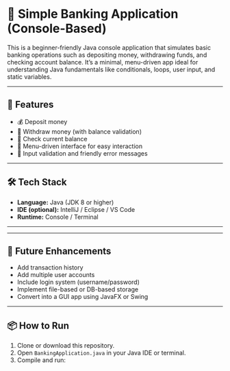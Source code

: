 # 🏦 Simple Banking Application (Console-Based)

This is a beginner-friendly Java console application that simulates basic banking operations such as depositing money, withdrawing funds, and checking account balance. It’s a minimal, menu-driven app ideal for understanding Java fundamentals like conditionals, loops, user input, and static variables.

---

## 🚀 Features
- 💰 Deposit money
- 💸 Withdraw money (with balance validation)
- 🧾 Check current balance
- 🧠 Menu-driven interface for easy interaction
- 🔐 Input validation and friendly error messages

---

## 🛠️ Tech Stack
- **Language:** Java (JDK 8 or higher)
- **IDE (optional):** IntelliJ / Eclipse / VS Code
- **Runtime:** Console / Terminal

---

---

## 🔮 Future Enhancements
- Add transaction history
- Add multiple user accounts
- Include login system (username/password)
- Implement file-based or DB-based storage
- Convert into a GUI app using JavaFX or Swing

---

## 📦 How to Run
1. Clone or download this repository.
2. Open `BankingApplication.java` in your Java IDE or terminal.
3. Compile and run:
   
